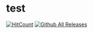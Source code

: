# test

[![HitCount](http://hits.dwyl.io/beom5414/https://githubcom/beom5414/test.svg)](http://hits.dwyl.io/beom5414/https://githubcom/beom5414/test)
[![Github All Releases](https://img.shields.io/github/downloads/beom5414/test/latest/total)]()
